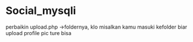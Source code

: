 # Social_mysqli
perbaikin upload.php ->foldernya, klo misalkan kamu masuki kefolder biar upload profile pic ture bisa 
